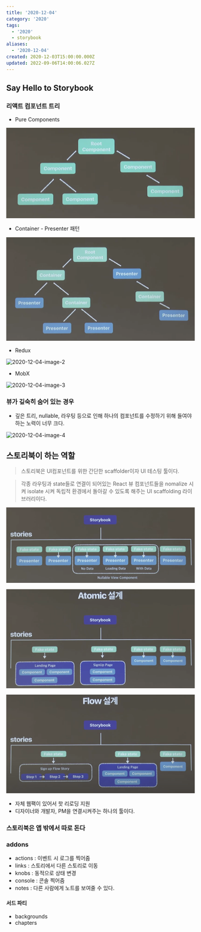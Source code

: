 ```yaml
---
title: '2020-12-04'
category: '2020'
tags:
  - '2020'
  - storybook
aliases:
  - '2020-12-04'
created: 2020-12-03T15:00:00.000Z
updated: 2022-09-06T14:00:06.027Z
---
```


## Say Hello to Storybook

### 리액트 컴포넌트 트리

- Pure Components

![2020-12-04-image-0](./images/2020-12-04-image-0.png)

- Container - Presenter 패턴

![2020-12-04-image-1](./images/2020-12-04-image-1.png)

- Redux

![2020-12-04-image-2](./images/2020-12-04-image-2.png)

- MobX

![2020-12-04-image-3](./images/2020-12-04-image-3.png)

### 뷰가 깊숙히 숨어 있는 경우

- 깊은 트리, nullable, 라우팅 등으로 인해 하나의 컴포넌트를 수정하기 위해 들여야하는 노력이 너무 크다.

![2020-12-04-image-4](./images/2020-12-04-image-4.png)

## 스토리북이 하는 역할

> 스토리북은 UI컴포넌트를 위한 간단한 scaffolder이자 UI 테스팅 툴이다.

> 각종 라우팅과 state들로 연결이 되어있는 React 뷰 컴포넌트들을 nomalize 시켜 isolate 시켜 독립적 환경에서 돌아갈 수 있도록 해주는 UI scaffolding 라이브러리이다.

![2020-12-04-image-5](./images/2020-12-04-image-5.png)

![2020-12-04-image-6](./images/2020-12-04-image-6.png)

![2020-12-04-image-7](./images/2020-12-04-image-7.png)

- 자체 웹팩이 있어서 핫 리로딩 지원
- 디자이너와 개발자, PM을 연결시켜주는 하나의 툴이다.

### 스토리북은 앱 밖에서 따로 돈다

### addons

- actions : 이벤트 시 로그를 찍어줌
- links : 스토리에서 다른 스토리로 이동
- knobs : 동적으로 상태 변경
- console : 콘솔 찍어줌
- notes : 다른 사람에게 노트를 보여줄 수 있다.

#### 서드 파티

- backgrounds
- chapters
